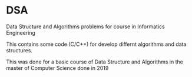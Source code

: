 # DSA
Data Structure and Algorithms problems for course in Informatics Engineering

This contains some code (C/C++) for develop differnt algorithms and data structures. 

This was done for a basic course of Data Structure and Algorithms in the master of Computer Science done in 2019
